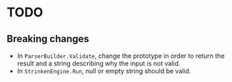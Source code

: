 # TODO

## Breaking changes

- In `ParserBuilder.Validate`, change the prototype in
order to return the result and a string describing why the input is not valid.
- In `StrinkenEngine.Run`, null or empty string should be valid.
